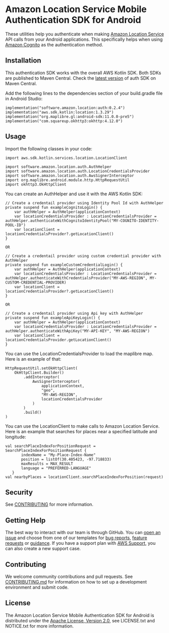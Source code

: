 # Amazon Location Service Mobile Authentication SDK for Android

These utilities help you authenticate when making [Amazon Location Service](https://aws.amazon.com/location/) API calls from your Android applications. This specifically helps when using [Amazon Cognito](https://docs.aws.amazon.com/location/latest/developerguide/authenticating-using-cognito.html) as the authentication method.

## Installation

This authentication SDK works with the overall AWS Kotlin SDK. Both SDKs are published to Maven Central.
Check the [latest version](https://mvnrepository.com/artifact/software.amazon.location/auth) of auth
SDK on Maven Central.

Add the following lines to the dependencies section of your build.gradle file in Android Studio:

```
implementation("software.amazon.location:auth:0.2.4")
implementation("aws.sdk.kotlin:location:1.3.29")
implementation("org.maplibre.gl:android-sdk:11.0.0-pre5")
implementation("com.squareup.okhttp3:okhttp:4.12.0")
```

## Usage

Import the following classes in your code:

```
import aws.sdk.kotlin.services.location.LocationClient

import software.amazon.location.auth.AuthHelper
import software.amazon.location.auth.LocationCredentialsProvider
import software.amazon.location.auth.AwsSignerInterceptor
import org.maplibre.android.module.http.HttpRequestUtil
import okhttp3.OkHttpClient
```

You can create an AuthHelper and use it with the AWS Kotlin SDK:

```
// Create a credentail provider using Identity Pool Id with AuthHelper
private suspend fun exampleCognitoLogin() {
    var authHelper = AuthHelper(applicationContext)
    var locationCredentialsProvider : LocationCredentialsProvider = authHelper.authenticateWithCognitoIdentityPool("MY-COGNITO-IDENTITY-POOL-ID")
    var locationClient = locationCredentialsProvider?.getLocationClient()
}

OR

// Create a credentail provider using custom credential provider with AuthHelper
private suspend fun exampleCustomCredentialLogin() {
    var authHelper = AuthHelper(applicationContext)
    var locationCredentialsProvider : LocationCredentialsProvider = authHelper.authenticateWithCredentialsProvider("MY-AWS-REGION", MY-CUSTOM-CREDENTIAL-PROVIDER)
    var locationClient = locationCredentialsProvider?.getLocationClient()
}

OR

// Create a credentail provider using Api key with AuthHelper
private suspend fun exampleApiKeyLogin() {
    var authHelper = AuthHelper(applicationContext)
    var locationCredentialsProvider : LocationCredentialsProvider = authHelper.authenticateWithApiKey("MY-API-KEY", "MY-AWS-REGION")
    var locationClient = locationCredentialsProvider.getLocationClient()
}
```
You can use the LocationCredentialsProvider to load the maplibre map. Here is an example of that:

```
HttpRequestUtil.setOkHttpClient(
    OkHttpClient.Builder()
        .addInterceptor(
            AwsSignerInterceptor(
                applicationContext,
                "geo",
                "MY-AWS-REGION",
                locationCredentialsProvider
            )
        )
        .build()
)
```

You can use the LocationClient to make calls to Amazon Location Service. Here is an example that searches for places near a specified latitude and longitude:

```
val searchPlaceIndexForPositionRequest = SearchPlaceIndexForPositionRequest {
       indexName = "My-Place-Index-Name"
       position = listOf(30.405423, -97.718833)
       maxResults = MAX_RESULT
       language = "PREFERRED-LANGUAGE"
   }
val nearbyPlaces = locationClient.searchPlaceIndexForPosition(request)
```

## Security

See [CONTRIBUTING](CONTRIBUTING.md#security-issue-notifications) for more information.

## Getting Help

The best way to interact with our team is through GitHub.
You can [open an issue](https://github.com/aws-geospatial/amazon-location-mobile-auth-sdk-android/issues/new/choose) and choose from one of our templates for
[bug reports](https://github.com/aws-geospatial/amazon-location-mobile-auth-sdk-android/issues/new?assignees=&labels=bug%2C+needs-triage&template=---bug-report.md&title=),
[feature requests](https://github.com/aws-geospatial/amazon-location-mobile-auth-sdk-android/issues/new?assignees=&labels=feature-request&template=---feature-request.md&title=)
or [guidance](https://github.com/aws-geospatial/amazon-location-mobile-auth-sdk-android/issues/new?assignees=&labels=guidance%2C+needs-triage&template=---questions---help.md&title=).
If you have a support plan with [AWS Support](https://aws.amazon.com/premiumsupport/), you can also create a new support case.

## Contributing

We welcome community contributions and pull requests. See [CONTRIBUTING.md](https://github.com/aws-geospatial/amazon-location-mobile-auth-sdk-android/blob/master/CONTRIBUTING.md) for information on how to set up a development environment and submit code.

## License

The Amazon Location Service Mobile Authentication SDK for Android is distributed under the
[Apache License, Version 2.0](http://www.apache.org/licenses/LICENSE-2.0),
see LICENSE.txt and NOTICE.txt for more information.
